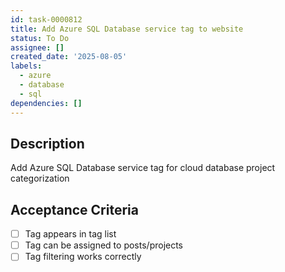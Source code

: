 ```yaml
---
id: task-0000812
title: Add Azure SQL Database service tag to website
status: To Do
assignee: []
created_date: '2025-08-05'
labels:
  - azure
  - database
  - sql
dependencies: []
---
```


## Description

Add Azure SQL Database service tag for cloud database project categorization

## Acceptance Criteria

- [ ] Tag appears in tag list
- [ ] Tag can be assigned to posts/projects
- [ ] Tag filtering works correctly
